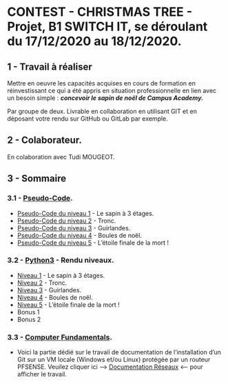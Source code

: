 # CONTEST - CHRISTMAS TREE - Projet, B1 SWITCH IT, se déroulant du 17/12/2020 au 18/12/2020.

## 1 - Travail à réaliser

Mettre en oeuvre les capacités acquises en cours de formation en réinvestissant ce qui a été
appris en situation professionnelle en lien avec un besoin simple : ***concevoir le sapin de
noël de Campus Academy.***

Par groupe de deux. Livrable en collaboration en utilisant GIT et en déposant votre rendu
sur GitHub ou GitLab par exemple.

## 2 - Colaborateur.

En colaboration avec Tudi MOUGEOT.

## 3 - Sommaire

### 3.1 - [Pseudo-Code](pseudo-code).

- [Pseudo-Code du niveau 1](pseudo-code/pseudo_code_1) - Le sapin à 3 étages.
- [Pseudo-Code du niveau 2](pseudo-code/pseudo_code_2) - Tronc.
- [Pseudo-Code du niveau 3](pseudo-code/pseudo_code_3) - Guirlandes.
- [Pseudo-Code du niveau 4](pseudo-code/pseudo_code_4) - Boules de noël.
- [Pseudo-Code du niveau 5](pseudo-code/pseudo_code_5) - L’étoile finale de la mort !

### 3.2 - [Python3](python3) - Rendu niveaux.

- [Niveau 1](python3/niveau_1) - Le sapin à 3 étages.
- [Niveau 2](python3/niveau_2) - Tronc.
- [Niveau 3](python3/niveau_3) - Guirlandes.
- [Niveau 4](python3/niveau_4) - Boules de noël.
- [Niveau 5](python3/niveau_5) - L’étoile finale de la mort !
- Bonus 1
- Bonus 2

### 3.3 - [Computer Fundamentals](computer_fundamentals).

- Voici la partie dédié sur le travail de documentation de l’installation d’un Git sur un VM locale (Windows et/ou Linux)
  protégée par un routeur PFSENSE.
  Veuilez cliquer ici --> [Documentation Réseaux](computer_fundamentals/documentation_reseaux.docx) <-- pour afficher le travail.